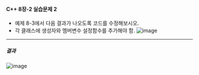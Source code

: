 #### C++ 8장-2 실습문제 2
* 예제 8-3에서 다음 결과가 나오도록 코드를 수정해보시오.
* 각 클래스에 생성자와 멤버변수 설정함수를 추가해야 함.
![image](https://github.com/user-attachments/assets/b26ec8e3-b0dd-4d14-8aea-79c534499dbc)
---
##### 결과
![image](https://github.com/user-attachments/assets/3aa1e4fa-ff7c-4069-ac8f-99134dee2227)

